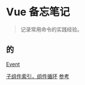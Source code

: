 # Vue 备忘笔记

> 记录常用命令的实践经验。

## 的

[Event](articles/vue-note/demo/event.html)

[子组件索引，组件循环](articles/vue-note/demo/v-ref.html)
[参考](http://vuejs.org.cn/guide/components.html#子组件索引)